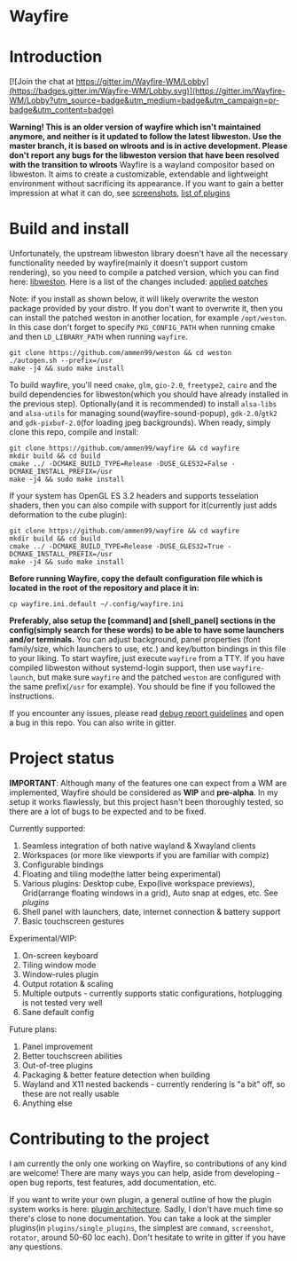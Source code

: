 # Wayfire
# Introduction

[![Join the chat at https://gitter.im/Wayfire-WM/Lobby](https://badges.gitter.im/Wayfire-WM/Lobby.svg)](https://gitter.im/Wayfire-WM/Lobby?utm_source=badge&utm_medium=badge&utm_campaign=pr-badge&utm_content=badge)

**Warning! This is an older version of wayfire which isn't maintained anymore, and neither is it updated to follow the latest libweston. Use the master branch, it is based on wlroots and is in active development. Please don't report any bugs for the libweston version that have been resolved with the transition to wlroots**
Wayfire is a wayland compositor based on libweston. It aims to create a customizable, extendable and lightweight environment without sacrificing its appearance. If you want to gain a better impression at what it can do, see [screenshots](https://github.com/ammen99/wayfire/wiki/Screenshots), [list of plugins](https://github.com/ammen99/wayfire/wiki/Configuration-&-Plugins)

# Build and install

Unfortunately, the upstream libweston library doesn't have all the necessary functionality needed by wayfire(mainly it doesn't support custom rendering), so you need to compile a patched version, which you can find here: [libweston](https://github.com/ammen99/weston).
Here is a list of the changes included: [applied patches](https://github.com/ammen99/wayfire/wiki/Libweston-changes)

Note: if you install as shown below, it will likely overwrite the weston package provided by your distro. If you don't want to overwrite it, then you can install the patched weston in another location, for example `/opt/weston`. In this case don't forget to specify `PKG_CONFIG_PATH` when running cmake and then `LD_LIBRARY_PATH` when running `wayfire`.

```
git clone https://github.com/ammen99/weston && cd weston
./autogen.sh --prefix=/usr
make -j4 && sudo make install
```

To build wayfire, you'll need `cmake`, `glm`, `gio-2.0`, `freetype2`, `cairo` and the build dependencies for libweston(which you should have already installed in the previous step). Optionally(and it is recommended) to install `alsa-libs` and `alsa-utils` for managing sound(wayfire-sound-popup), `gdk-2.0`/`gtk2` and `gdk-pixbuf-2.0`(for loading jpeg backgrounds). When ready, simply clone this repo, compile and install:

```
git clone https://github.com/ammen99/wayfire && cd wayfire
mkdir build && cd build
cmake ../ -DCMAKE_BUILD_TYPE=Release -DUSE_GLES32=False -DCMAKE_INSTALL_PREFIX=/usr
make -j4 && sudo make install
```
If your system has OpenGL ES 3.2 headers and supports tesselation shaders, then you can also compile with support for it(currently just adds deformation to the cube plugin):
```
git clone https://github.com/ammen99/wayfire && cd wayfire
mkdir build && cd build
cmake ../ -DCMAKE_BUILD_TYPE=Release -DUSE_GLES32=True -DCMAKE_INSTALL_PREFIX=/usr
make -j4 && sudo make install
```

**Before running Wayfire, copy the default configuration file which is located in the root of the repository and place it in:**
```
cp wayfire.ini.default ~/.config/wayfire.ini
```
**Preferably, also setup the [command] and [shell_panel] sections in the config(simply search for these words) to be able to have some launchers and/or terminals.**
You can adjust background, panel properties (font family/size, which launchers to use, etc.) and key/button bindings in this file to your liking. To start wayfire, just execute `wayfire` from a TTY. If you have compiled libweston without systemd-login support, then use `wayfire-launch`, but make sure `wayfire` and the patched `weston` are configured with the same prefix(`/usr` for example). You should be fine if you followed the instructions.

If you encounter any issues, please read [debug report guidelines](https://github.com/ammen99/wayfire/wiki/Debugging-problems) and open a bug in this repo. You can also write in gitter.
# Project status

**IMPORTANT**: Although many of the features one can expect from a WM are implemented, Wayfire should be considered as **WIP** and **pre-alpha**. In my setup it works flawlessly, but this project hasn't been thoroughly tested, so there are a lot of bugs to be expected and to be fixed.

Currently supported:
1. Seamless integration of both native wayland & Xwayland clients
2. Workspaces (or more like viewports if you are familiar with compiz)
3. Configurable bindings
4. Floating and tiling mode(the latter being experimental)
5. Various plugins: Desktop cube, Expo(live workspace previews), Grid(arrange floating windows in a grid), Auto snap at edges, etc. See *plugins*
6. Shell panel with launchers, date, internet connection & battery support
7. Basic touchscreen gestures

Experimental/WIP:
1. On-screen keyboard
2. Tiling window mode
3. Window-rules plugin
4. Output rotation & scaling
5. Multiple outputs - currently supports static configurations, hotplugging is not tested very well 
6. Sane default config

Future plans:
1. Panel improvement
2. Better touchscreen abilities
3. Out-of-tree plugins
4. Packaging & better feature detection when building
5. Wayland and X11 nested backends - currently rendering is "a bit" off, so these are not really usable
6. Anything else


# Contributing to the project

I am currently the only one working on Wayfire, so contributions of any kind are welcome! There are many ways you can help, aside from developing - open bug reports, test features, add documentation, etc.

If you want to write your own plugin, a general outline of how the plugin system works is here: [plugin architecture](https://github.com/ammen99/wayfire/wiki/Plugin-architecture). Sadly, I don't have much time so there's close to none documentation. You can take a look at the simpler plugins(in `plugins/single_plugins`, the simplest are `command`, `screenshot`, `rotator`, around 50-60 loc each). Don't hesitate to write in gitter if you have any questions.
